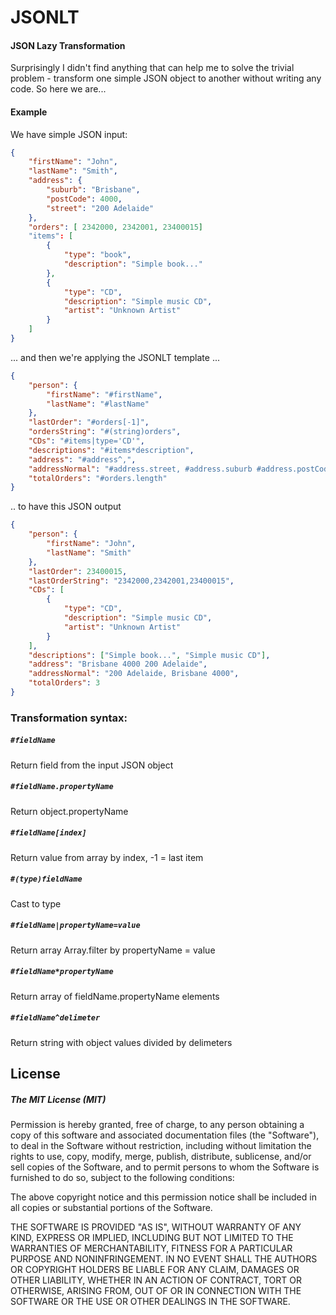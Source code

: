 # JSONLT
#### JSON Lazy Transformation

Surprisingly I didn't find anything that can help me to solve the trivial problem - transform one simple JSON object to another without writing any code. So here we are...

#### Example
We have simple JSON input:

```json
{
	"firstName": "John",
	"lastName": "Smith",
	"address": {
		"suburb": "Brisbane",
		"postCode": 4000,
		"street": "200 Adelaide"
	},
	"orders": [ 2342000, 2342001, 23400015]
	"items": [
		{
			"type": "book",
			"description": "Simple book..."
		},
		{
			"type": "CD",
			"description": "Simple music CD",
			"artist": "Unknown Artist"
		}
	]
}
```

... and then we're applying the JSONLT template ... 

```json
{
	"person": {
		"firstName": "#firstName",
		"lastName": "#lastName"
	},
	"lastOrder": "#orders[-1]",
	"ordersString": "#(string)orders",
	"CDs": "#items|type='CD'",
	"descriptions": "#items*description",
	"address": "#address^,",
	"addressNormal": "#address.street, #address.suburb #address.postCode",
	"totalOrders": "#orders.length"
}
```

.. to have this JSON output

```json
{
	"person": {
		"firstName": "John",
		"lastName": "Smith"
	},
	"lastOrder": 23400015,
	"lastOrderString": "2342000,2342001,23400015",
	"CDs": [
		{
			"type": "CD",
			"description": "Simple music CD",
			"artist": "Unknown Artist"
		}
	],
	"descriptions": ["Simple book...", "Simple music CD"],
	"address": "Brisbane 4000 200 Adelaide",
	"addressNormal": "200 Adelaide, Brisbane 4000",
	"totalOrders": 3
}
```

### Transformation syntax:
	
##### `#fieldName` 
Return field from the input JSON object

##### `#fieldName.propertyName`
Return object.propertyName

##### `#fieldName[index]`	
Return value from array by index, -1 = last item 

##### `#(type)fieldName`
Cast to type

##### `#fieldName|propertyName=value`
Return array Array.filter by propertyName = value

##### `#fieldName*propertyName`
Return array of fieldName.propertyName elements

##### `#fieldName^delimeter`
Return string with object values divided by delimeters



## License

##### The MIT License (MIT)

Permission is hereby granted, free of charge, to any person obtaining a copy of
this software and associated documentation files (the "Software"), to deal in
the Software without restriction, including without limitation the rights to
use, copy, modify, merge, publish, distribute, sublicense, and/or sell copies of
the Software, and to permit persons to whom the Software is furnished to do so,
subject to the following conditions:

The above copyright notice and this permission notice shall be included in all
copies or substantial portions of the Software.

THE SOFTWARE IS PROVIDED "AS IS", WITHOUT WARRANTY OF ANY KIND, EXPRESS OR
IMPLIED, INCLUDING BUT NOT LIMITED TO THE WARRANTIES OF MERCHANTABILITY, FITNESS
FOR A PARTICULAR PURPOSE AND NONINFRINGEMENT. IN NO EVENT SHALL THE AUTHORS OR
COPYRIGHT HOLDERS BE LIABLE FOR ANY CLAIM, DAMAGES OR OTHER LIABILITY, WHETHER
IN AN ACTION OF CONTRACT, TORT OR OTHERWISE, ARISING FROM, OUT OF OR IN
CONNECTION WITH THE SOFTWARE OR THE USE OR OTHER DEALINGS IN THE SOFTWARE.

